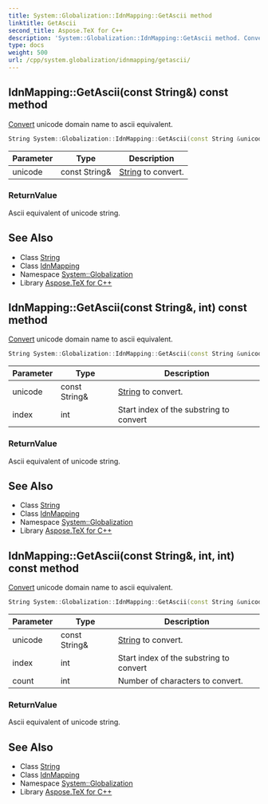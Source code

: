 ```yaml
---
title: System::Globalization::IdnMapping::GetAscii method
linktitle: GetAscii
second_title: Aspose.TeX for C++
description: 'System::Globalization::IdnMapping::GetAscii method. Convert unicode domain name to ascii equivalent in C++.'
type: docs
weight: 500
url: /cpp/system.globalization/idnmapping/getascii/
---
```

## IdnMapping::GetAscii(const String\&) const method


[Convert](../../../system/convert/) unicode domain name to ascii equivalent.

```cpp
String System::Globalization::IdnMapping::GetAscii(const String &unicode) const
```


| Parameter | Type | Description |
| --- | --- | --- |
| unicode | const String\& | [String](../../../system/string/) to convert. |

### ReturnValue

Ascii equivalent of unicode string.

## See Also

* Class [String](../../../system/string/)
* Class [IdnMapping](../)
* Namespace [System::Globalization](../../)
* Library [Aspose.TeX for C++](../../../)
## IdnMapping::GetAscii(const String\&, int) const method


[Convert](../../../system/convert/) unicode domain name to ascii equivalent.

```cpp
String System::Globalization::IdnMapping::GetAscii(const String &unicode, int index) const
```


| Parameter | Type | Description |
| --- | --- | --- |
| unicode | const String\& | [String](../../../system/string/) to convert. |
| index | int | Start index of the substring to convert |

### ReturnValue

Ascii equivalent of unicode string.

## See Also

* Class [String](../../../system/string/)
* Class [IdnMapping](../)
* Namespace [System::Globalization](../../)
* Library [Aspose.TeX for C++](../../../)
## IdnMapping::GetAscii(const String\&, int, int) const method


[Convert](../../../system/convert/) unicode domain name to ascii equivalent.

```cpp
String System::Globalization::IdnMapping::GetAscii(const String &unicode, int index, int count) const
```


| Parameter | Type | Description |
| --- | --- | --- |
| unicode | const String\& | [String](../../../system/string/) to convert. |
| index | int | Start index of the substring to convert |
| count | int | Number of characters to convert. |

### ReturnValue

Ascii equivalent of unicode string.

## See Also

* Class [String](../../../system/string/)
* Class [IdnMapping](../)
* Namespace [System::Globalization](../../)
* Library [Aspose.TeX for C++](../../../)
